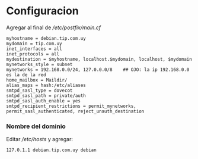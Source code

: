 # Configuracion

Agregar al final de */etc/postfix/main.cf*
```
myhostname = debian.tip.com.uy
mydomain = tip.com.uy
inet_interfaces = all
inet_protocols = all
mydestination = $myhostname, localhost.$mydomain, localhost, $mydomain
mynetworks_style = subnet
mynetworks = 192.168.0.0/24, 127.0.0.0/8	## OJO: la ip 192.168.0.0 es la de la red
home_mailbox = Maildir/
alias_maps = hash:/etc/aliases
smtpd_sasl_type = dovecot
smtpd_sasl_path = private/auth
smtpd_sasl_auth_enable = yes
smtpd_recipient_restrictions = permit_mynetworks, permit_sasl_authenticated, reject_unauth_destination

```

### Nombre del dominio
Editar */etc/hosts* y agregar:
```
127.0.1.1 debian.tip.com.uy debian
```
